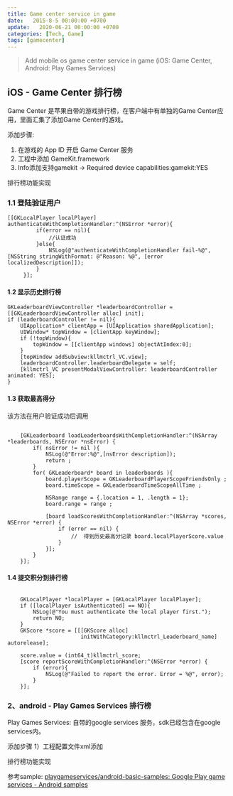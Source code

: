 ```yaml
---
title: Game center service in game
date:   2015-8-5 00:00:00 +0700
update:   2020-06-21 00:00:00 +0700
categories: [Tech, Game]
tags: [gamecenter]
---
```


>Add mobile os game center service in game (iOS: Game Center, Android: Play Games Services)


## iOS - Game Center 排行榜

Game Center 是苹果自带的游戏排行榜，在客户端中有单独的Game Center应用，里面汇集了添加Game Center的游戏。

添加步骤:  
1) 在游戏的 App ID 开启 Game Center 服务  
2) 工程中添加 GameKit.framework  
3) Info添加支持gamekit -> Required device capabilities:gamekit:YES  





排行榜功能实现

### 1.1 登陆验证用户


```objc
[[GKLocalPlayer localPlayer] authenticateWithCompletionHandler:^(NSError *error){
         if(error == nil){
             //认证成功
         }else{
             NSLog(@"authenticateWithCompletionHandler fail-%@",[NSString stringWithFormat: @"Reason: %@", [error localizedDescription]]);
         }
     }];
```


#### 1.2 显示历史排行榜

```objc
GKLeaderboardViewController *leaderboardController = [[GKLeaderboardViewController alloc] init];
if (leaderboardController != nil){
    UIApplication* clientApp = [UIApplication sharedApplication];
    UIWindow* topWindow = [clientApp keyWindow];
    if (!topWindow){
        topWindow = [[clientApp windows] objectAtIndex:0];
    }
    [topWindow addSubview:kllmctrl_VC.view];
    leaderboardController.leaderboardDelegate = self;
    [kllmctrl_VC presentModalViewController: leaderboardController animated: YES];
}
```

#### 1.3 获取最高得分

该方法在用户验证成功后调用

```objc

	[GKLeaderboard loadLeaderboardsWithCompletionHandler:^(NSArray *leaderboards, NSError *nsError) {
        if( nsError != nil ){
            NSLog(@"Error:%@",[nsError description]);
            return ;
        }
        for( GKLeaderboard* board in leaderboards ){
            board.playerScope = GKLeaderboardPlayerScopeFriendsOnly ;
            board.timeScope = GKLeaderboardTimeScopeAllTime ;
            
            NSRange range = {.location = 1, .length = 1};
            board.range = range ;
            
            [board loadScoresWithCompletionHandler:^(NSArray *scores, NSError *error) {
                if (error == nil) {
                    //  得到历史最高分记录 board.localPlayerScore.value
                }
            }];
        }
    }];

```

#### 1.4 提交积分到排行榜

```objc

	GKLocalPlayer *localPlayer = [GKLocalPlayer localPlayer];
    if ([localPlayer isAuthenticated] == NO){
        NSLog(@"You must authenticate the local player first.");
        return NO;
    }
    GKScore *score = [[[GKScore alloc]
                       initWithCategory:kllmctrl_Leaderboard_name] autorelease];
    
    score.value = (int64_t)kllmctrl_score;    
    [score reportScoreWithCompletionHandler:^(NSError *error) {
        if (error){
            NSLog(@"Failed to report the error. Error = %@", error);
        }
    }];

```

### 2、android - Play Games Services 排行榜


Play Games Services: 自带的google services 服务，sdk已经包含在google services内。

添加步骤
1）工程配置文件xml添加
	<meta-data android:name="com.google.android.gms.games.APP_ID"
            android:value="@string/app_id" />
        <meta-data android:name="com.google.android.gms.version"
                   android:value="@integer/google_play_services_version"/>

排行榜功能实现


参考sample: [playgameservices/android-basic-samples: Google Play game services - Android samples](https://github.com/playgameservices/android-basic-samples)

